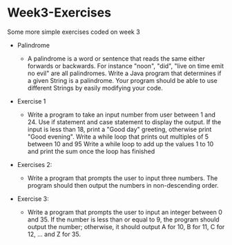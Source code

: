 # Week3-Exercises
Some more simple exercises coded on week 3

- Palindrome
    * A palindrome is a word or sentence that reads the same either forwards or backwards. 
  For instance "noon", "did", "live on time emit no evil" are all palindromes. 
  Write a Java program that determines if a given String is a palindrome. 
  Your program should be able to use different Strings by easily modifying your code.
 
- Exercise 1
   * Write a program to take an input number from user between 1 and 24. Use if statement and case statement to display the output. 
   If the input is less than 18, print a "Good day" greeting, otherwise print "Good evening".
   Write a while loop that prints out multiples of 5 between 10 and 95
   Write a while loop to add up the values 1 to 10 and print the sum once the loop has finished
   
   
- Exercises 2: 
    * Write a program that prompts the user to input three numbers. 
    The program should then output the numbers in non-descending order. 
    
- Exercise 3:
    * Write a program that prompts the user to input an integer between 0 and 35. 
    If the number is less than or equal to 9, the program should output the number; 
    otherwise, it should output A for 10, B for 11, C for 12, ... and Z for 35.